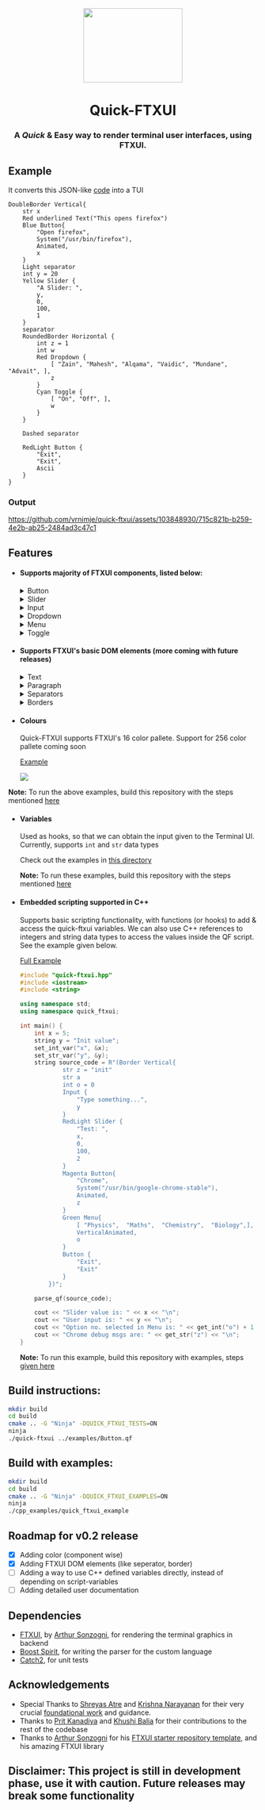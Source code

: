 <div align="center">
    <img src="./assets/qf-high-resolution-color-logo.png" height=150 width=200></img>
    <h1>Quick-FTXUI</h1>
    <h3>A <i>Quick</i> & Easy way to render terminal user interfaces, using FTXUI.</h3>
</div>

## Example

It converts this JSON-like [code](./examples/multiple_components.qf) into a TUI

```
DoubleBorder Vertical{
    str x
    Red underlined Text("This opens firefox")
    Blue Button{
        "Open firefox",
        System("/usr/bin/firefox"),
        Animated,
        x
    }
    Light separator
    int y = 20
    Yellow Slider {
        "A Slider: ",
        y,
        0,
        100,
        1
    }
    separator
    RoundedBorder Horizontal {
        int z = 1
        int w
        Red Dropdown {
            [ "Zain", "Mahesh", "Alqama", "Vaidic", "Mundane", "Advait", ],
            z
        }
        Cyan Toggle {
            [ "On", "Off", ],
            w
        }
    }

    Dashed separator

    RedLight Button {
        "Exit",
        "Exit",
        Ascii
    }
}
```

### Output

https://github.com/vrnimje/quick-ftxui/assets/103848930/715c821b-b259-4e2b-ab25-2484ad3c47c1

## Features
* #### Supports majority of FTXUI components, listed below:
    <details><summary>Button</summary>
    Supports System() calls (like /usr/bin/firefox)

    [Example](./examples/Button.qf)

    ![](./assets/image-1.png)
    </details>

    <details><summary>Slider</summary>

    [Example](./examples/Slider.qf)

    ![](./assets/image-2.png)

    </details>

    <details><summary>Input</summary>

    [Example](./examples/input.qf)

    ![](./assets/image-4.png)

    </details>

    <details><summary>Dropdown</summary>

    [Example](./examples/menu_toggle_dropdown.qf#L15-L18)

    ![](./assets/image-5.png)

    </details>

    <details><summary>Menu</summary>

    [Example](./examples/menu_toggle_dropdown.qf#L4-L8)
    
    ![](./assets/image-6.png)

    </details>

    <details><summary>Toggle</summary>

    [Example](./examples/menu_toggle_dropdown.qf#L11-14)

    ![](./assets/image-7.png)

    </details>

* #### Supports FTXUI's basic DOM elements (more coming with future releases)

    <details><summary>Text</summary>

    [Example](./examples/text.qf)

    ![](./assets/image-8.png)

    </details>

    <details><summary>Paragraph</summary>

    Similar to text, but adapts to size of terminal windoe

    [Example](./examples/paragraph.qf)

    ![Alt text](./assets/image-9.png)

    </details>

    <details><summary>Separators</summary>

    Allows for proper division the UI into neat sections

    [Example](./examples/separator.qf)

    ![](./assets/image-11.png)

    </details>

    <details><summary>Borders</summary>
    
    Borders can be applied on a block level 

    [Example](./examples/border.qf)

    ![](./assets/image-10.png)

    </details>

* #### Colours

    Quick-FTXUI supports FTXUI's 16 color pallete. Support for 256 color pallete coming soon

    [Example](./examples/colors.qf)

    ![](./assets/image-12.png)

**Note:** To run the above examples, build this repository with the steps mentioned [here](#build-instructions)


* #### Variables

    Used as hooks, so that we can obtain the input given to the Terminal UI. Currently, supports `int` and `str` data types

    Check out the examples in [this directory](./examples/)

    **Note:** To run these examples, build this repository with the steps mentioned [here](#build-instructions)

* #### Embedded scripting supported in C++

    Supports basic scripting functionality, with functions (or hooks) to add & access the quick-ftxui variables. We can also use C++ references to integers and string data types to access the values inside the QF script. See the example given below. 
    
    [Full Example](./cpp_examples/example.cpp)

    ```cpp
    #include "quick-ftxui.hpp"
    #include <iostream>
    #include <string>

    using namespace std;
    using namespace quick_ftxui;

    int main() {
        int x = 5;
        string y = "Init value";
        set_int_var("x", &x);
        set_str_var("y", &y);
        string source_code = R"(Border Vertical{
                str z = "init"
                str a
                int o = 0
                Input {
                    "Type something...",
                    y
                }
                RedLight Slider {
                    "Test: ",
                    x,
                    0,
                    100,
                    2
                }
                Magenta Button{
                    "Chrome",
                    System("/usr/bin/google-chrome-stable"),
                    Animated,
                    z
                }
                Green Menu{
                    [ "Physics",  "Maths",  "Chemistry",  "Biology",],
                    VerticalAnimated,
                    o
                }
                Button {
                    "Exit",
                    "Exit"
                }
            })";

        parse_qf(source_code);

        cout << "Slider value is: " << x << "\n";
        cout << "User input is: " << y << "\n";
        cout << "Option no. selected in Menu is: " << get_int("o") + 1 << "\n";
        cout << "Chrome debug msgs are: " << get_str("z") << "\n";
    }
    ```

    **Note:** To run this example, build this repository with examples, steps [given here](#build-with-examples)

## Build instructions:
~~~bash
mkdir build
cd build
cmake .. -G "Ninja" -DQUICK_FTXUI_TESTS=ON
ninja
./quick-ftxui ../examples/Button.qf
~~~

## Build with examples:
~~~bash
mkdir build
cd build
cmake .. -G "Ninja" -DQUICK_FTXUI_EXAMPLES=ON
ninja
./cpp_examples/quick_ftxui_example
~~~

## Roadmap for v0.2 release

- [x] Adding color (component wise)
- [x] Adding FTXUI DOM elements (like seperator, border)
- [ ] Adding a way to use C++ defined variables directly, instead of depending on script-variables 
- [ ] Adding detailed user documentation

## Dependencies

* [FTXUI](https://github.com/ArthurSonzogni/FTXUI), by [Arthur Sonzogni](https://github.com/ArthurSonzogni), for rendering the terminal graphics in backend
* [Boost Spirit](https://github.com/boostorg/spirit), for writing the parser for the custom language
* [Catch2](https://github.com/catchorg/Catch2), for unit tests

## Acknowledgements

* Special Thanks to [Shreyas Atre](https://github.com/SAtacker) and [Krishna Narayanan](https://github.com/Krishna-13-cyber) for their very crucial [foundational work](https://github.com/SAtacker/quick-ftxui) and guidance.
* Thanks to [Prit Kanadiya](https://github.com/PritK99) and [Khushi Balia](https://github.com/Khushi-Balia) for their contributions to the rest of the codebase
* Thanks to [Arthur Sonzogni](https://github.com/ArthurSonzogni) for his [FTXUI starter repository template](https://github.com/ArthurSonzogni/ftxui-starter), and his amazing FTXUI library 

## Disclaimer: This project is still in development phase, use it with caution. Future releases may break some functionality






